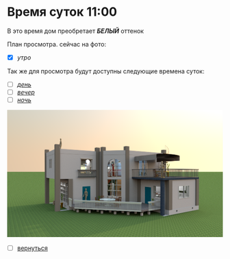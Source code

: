 # Время суток 11:00
В это время дом преобретает **_БЕЛЫЙ_** оттенок

План просмотра.
сейчас на фото:
- [x] _утро_

Так же для просмотра будут доступны следующие времена суток: 
- [ ] [_день_](README1.md)
- [ ] [_вечер_](README2.md)
- [ ] [_ночь_](README3.md)

![](img/house_00.png)

- [ ] [вернуться](README.md)